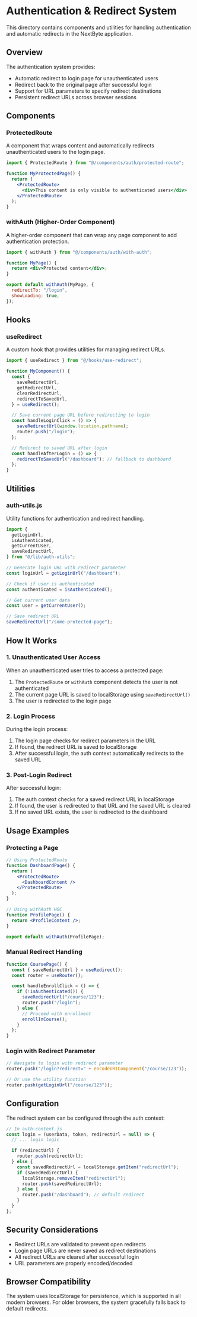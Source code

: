 # Authentication & Redirect System

This directory contains components and utilities for handling authentication and automatic redirects in the NextByte application.

## Overview

The authentication system provides:

- Automatic redirect to login page for unauthenticated users
- Redirect back to the original page after successful login
- Support for URL parameters to specify redirect destinations
- Persistent redirect URLs across browser sessions

## Components

### ProtectedRoute

A component that wraps content and automatically redirects unauthenticated users to the login page.

```jsx
import { ProtectedRoute } from "@/components/auth/protected-route";

function MyProtectedPage() {
  return (
    <ProtectedRoute>
      <div>This content is only visible to authenticated users</div>
    </ProtectedRoute>
  );
}
```

### withAuth (Higher-Order Component)

A higher-order component that can wrap any page component to add authentication protection.

```jsx
import { withAuth } from "@/components/auth/with-auth";

function MyPage() {
  return <div>Protected content</div>;
}

export default withAuth(MyPage, {
  redirectTo: "/login",
  showLoading: true,
});
```

## Hooks

### useRedirect

A custom hook that provides utilities for managing redirect URLs.

```jsx
import { useRedirect } from "@/hooks/use-redirect";

function MyComponent() {
  const {
    saveRedirectUrl,
    getRedirectUrl,
    clearRedirectUrl,
    redirectToSavedUrl,
  } = useRedirect();

  // Save current page URL before redirecting to login
  const handleLoginClick = () => {
    saveRedirectUrl(window.location.pathname);
    router.push("/login");
  };

  // Redirect to saved URL after login
  const handleAfterLogin = () => {
    redirectToSavedUrl("/dashboard"); // fallback to dashboard
  };
}
```

## Utilities

### auth-utils.js

Utility functions for authentication and redirect handling.

```jsx
import {
  getLoginUrl,
  isAuthenticated,
  getCurrentUser,
  saveRedirectUrl,
} from "@/lib/auth-utils";

// Generate login URL with redirect parameter
const loginUrl = getLoginUrl("/dashboard");

// Check if user is authenticated
const authenticated = isAuthenticated();

// Get current user data
const user = getCurrentUser();

// Save redirect URL
saveRedirectUrl("/some-protected-page");
```

## How It Works

### 1. Unauthenticated User Access

When an unauthenticated user tries to access a protected page:

1. The `ProtectedRoute` or `withAuth` component detects the user is not authenticated
2. The current page URL is saved to localStorage using `saveRedirectUrl()`
3. The user is redirected to the login page

### 2. Login Process

During the login process:

1. The login page checks for redirect parameters in the URL
2. If found, the redirect URL is saved to localStorage
3. After successful login, the auth context automatically redirects to the saved URL

### 3. Post-Login Redirect

After successful login:

1. The auth context checks for a saved redirect URL in localStorage
2. If found, the user is redirected to that URL and the saved URL is cleared
3. If no saved URL exists, the user is redirected to the dashboard

## Usage Examples

### Protecting a Page

```jsx
// Using ProtectedRoute
function DashboardPage() {
  return (
    <ProtectedRoute>
      <DashboardContent />
    </ProtectedRoute>
  );
}

// Using withAuth HOC
function ProfilePage() {
  return <ProfileContent />;
}

export default withAuth(ProfilePage);
```

### Manual Redirect Handling

```jsx
function CoursePage() {
  const { saveRedirectUrl } = useRedirect();
  const router = useRouter();

  const handleEnrollClick = () => {
    if (!isAuthenticated()) {
      saveRedirectUrl("/course/123");
      router.push("/login");
    } else {
      // Proceed with enrollment
      enrollInCourse();
    }
  };
}
```

### Login with Redirect Parameter

```jsx
// Navigate to login with redirect parameter
router.push("/login?redirect=" + encodeURIComponent("/course/123"));

// Or use the utility function
router.push(getLoginUrl("/course/123"));
```

## Configuration

The redirect system can be configured through the auth context:

```jsx
// In auth-context.js
const login = (userData, token, redirectUrl = null) => {
  // ... login logic

  if (redirectUrl) {
    router.push(redirectUrl);
  } else {
    const savedRedirectUrl = localStorage.getItem("redirectUrl");
    if (savedRedirectUrl) {
      localStorage.removeItem("redirectUrl");
      router.push(savedRedirectUrl);
    } else {
      router.push("/dashboard"); // default redirect
    }
  }
};
```

## Security Considerations

- Redirect URLs are validated to prevent open redirects
- Login page URLs are never saved as redirect destinations
- All redirect URLs are cleared after successful login
- URL parameters are properly encoded/decoded

## Browser Compatibility

The system uses localStorage for persistence, which is supported in all modern browsers. For older browsers, the system gracefully falls back to default redirects.
